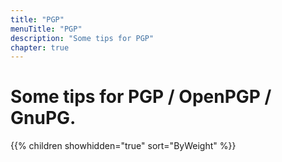 ```yaml
---
title: "PGP"
menuTitle: "PGP"
description: "Some tips for PGP"
chapter: true
---
```


# Some tips for PGP / OpenPGP / GnuPG.

{{% children showhidden="true" sort="ByWeight" %}}
